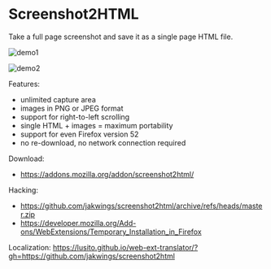 Screenshot2HTML
=================

Take a full page screenshot and save it as a single page HTML file.

![demo1](https://user-images.githubusercontent.com/23622455/150404321-54566da4-1039-4203-8561-85a28a6cea83.png)

![demo2](https://user-images.githubusercontent.com/23622455/150522658-0db8b525-1a2f-4cf7-ac29-8ec9a3a9f7f2.png)

Features:
- unlimited capture area
- images in PNG or JPEG format
- support for right-to-left scrolling
- single HTML + images = maximum portability
- support for even Firefox version 52
- no re-download, no network connection required

Download:
- https://addons.mozilla.org/addon/screenshot2html/

Hacking:
- https://github.com/jakwings/screenshot2html/archive/refs/heads/master.zip
- https://developer.mozilla.org/Add-ons/WebExtensions/Temporary_Installation_in_Firefox

Localization: https://lusito.github.io/web-ext-translator/?gh=https://github.com/jakwings/screenshot2html

